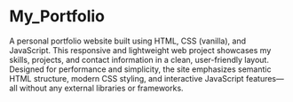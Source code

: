 # My_Portfolio
 A personal portfolio website built using HTML, CSS (vanilla), and JavaScript. This responsive and lightweight web project showcases my skills, projects, and contact information in a clean, user-friendly layout. Designed for performance and simplicity, the site emphasizes semantic HTML structure, modern CSS styling, and interactive JavaScript features—all without any external libraries or frameworks.
